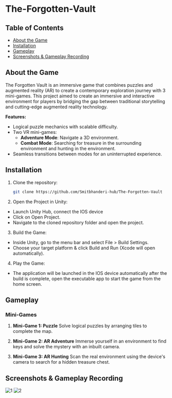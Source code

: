 # The-Forgotten-Vault
## Table of Contents
- [About the Game](#about-the-game)
- [Installation](#installation)
- [Gameplay](#gameplay)
- [Screenshots & Gameplay Recording](#screenshots&gameplay)

## About the Game
The Forgotten Vault is an immersive game that combines puzzles and augmented reality (AR) to create a contemporary exploration journey with 3 mini-games. This project aimed to create an immersive and interactive environment for players by bridging the gap between traditional storytelling and cutting-edge augmented reality technology.

**Features:**
- Logical puzzle mechanics with scalable difficulty.
- Two VR mini-games:
  - **Adventure Mode**: Navigate a 3D environment.
  - **Combat Mode**: Searching for treasure in the surrounding environment and hunting in the environment.
- Seamless transitions between modes for an uninterrupted experience.

## Installation

1. Clone the repository:
   ```bash
   git clone https://github.com/Smitbhanderi-hub/The-Forgotten-Vault

2. Open the Project in Unity:
  - Launch Unity Hub, connect the IOS device
  - Click on Open Project.
  - Navigate to the cloned repository folder and open the project.

3. Build the Game:
  - Inside Unity, go to the menu bar and select File > Build Settings.
  - Choose your target platform & click Build and Run (Xcode will open automatically).

4. Play the Game:
  - The application will be launched in the IOS device automatically after the build is complete, open the executable app to start the game from the home screen.


## Gameplay

### Mini-Games
1. **Mini-Game 1: Puzzle**
   Solve logical puzzles by arranging tiles to complete the map.

2. **Mini-Game 2: AR Adventure**
   Immerse yourself in an environment to find keys and solve the mystery with an inbuilt camera.

3. **Mini-Game 3: AR Hunting**
   Scan the real environment using the device's camera to search for a hidden treasure chest.


## Screenshots & Gameplay Recording
![1](https://github.com/user-attachments/assets/433810dc-056d-4ad2-88b0-40fc6d028451)
![2](https://github.com/user-attachments/assets/d193f319-35df-4378-9500-9d18bd2f90e3)
